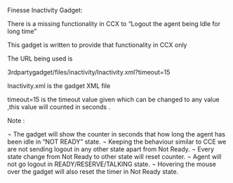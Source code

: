 Finesse Inactivity Gadget:

There is a missing functionality in CCX to “Logout the agent being Idle for long time”

This gadget is written to provide that functionality in CCX only

The URL being used is

3rdpartygadget/files/inactivity/Inactivity.xml?timeout=15

Inactivity.xml is the gadget XML file

timeout=15 is the timeout value given which can be changed to any value ,this value will counted in seconds .

Note :

¬	The gadget will show the counter in seconds that how long the agent has been idle in “NOT READY” state. 
¬ Keeping the behaviour similar to CCE we are not sending logout in any other state apart from Not Ready. 
¬	Every state change from Not Ready to other state will reset counter. 
¬	Agent will not go logout in READY/RESERVE/TALKING state. 
¬ Hovering the mouse over the gadget will also reset the timer in Not Ready state.
